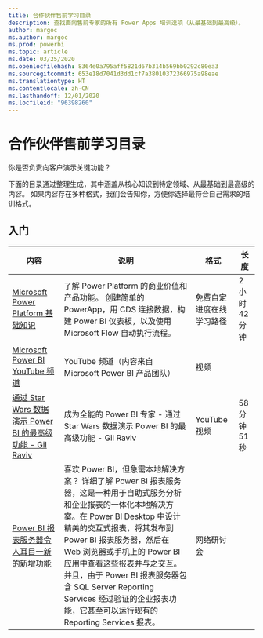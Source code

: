 ```yaml
---
title: 合作伙伴售前学习目录
description: 查找面向售前专家的所有 Power Apps 培训选项（从最基础到最高级）。
author: margoc
ms.author: margoc
ms.prod: powerbi
ms.topic: article
ms.date: 03/25/2020
ms.openlocfilehash: 8364e0a795aff5821d67b314b569bb0292c80ea3
ms.sourcegitcommit: 653e18d7041d3dd1cf7a38010372366975a98eae
ms.translationtype: HT
ms.contentlocale: zh-CN
ms.lasthandoff: 12/01/2020
ms.locfileid: "96398260"
---
```

# <a name="partner-pre-sales-learning-catalog"></a>合作伙伴售前学习目录

你是否负责向客户演示关键功能？ 

下面的目录通过整理生成，其中涵盖从核心知识到特定领域、从最基础到最高级的内容。 如果内容存在多种格式，我们会告知你，方便你选择最符合自己需求的培训格式。

## <a name="get-started"></a>入门<a name="get-started"></a>
| 内容  | 说明 | 格式  | 长度   |
|-------------------------------------------------------------------------------------------------------------------------------------|-------------------------------------------------------------------------------------------------------------------------------------------------------------------------------------------------------------------------------------------------------------------------------------------------------------------------------------------------------------------------------------------------------------------------------------------------------------------------------------------------------------------------------------------------------------------|---------------------------------------|-------------|
| [Microsoft Power Platform 基础知识](/learn/paths/power-plat-fundamentals/)   | 了解 Power Platform 的商业价值和产品功能。 创建简单的 PowerApp，用 CDS 连接数据，构建 Power BI 仪表板，以及使用 Microsoft Flow 自动执行流程。   | 免费自定进度在线学习路径 | 2 小时 42 分钟   |
| [Microsoft Power BI YouTube 频道](https://www.youtube.com/user/mspowerbi/videos)                                                 | YouTube 频道（内容来自 Microsoft Power BI 产品团队）  | 视频 |             |
| [通过 Star Wars 数据演示 Power BI 的最高级功能 - Gil Raviv](https://www.youtube.com/watch?v=r0Qk5V8dvgg) | 成为全能的 Power BI 专家 - 通过 Star Wars 数据演示 Power BI 的最高级功能 - Gil Raviv  | YouTube 视频   | 58 分钟 51 秒 |
| [Power BI 报表服务器令人耳目一新的新增功能](https://info.microsoft.com/whats-new-powerbi-report-server-ondemand.html)       | 喜欢 Power BI，但急需本地解决方案？ 详细了解 Power BI 报表服务器，这是一种用于自助式服务分析和企业报表的一体化本地解决方案。在 Power BI Desktop 中设计精美的交互式报表，将其发布到 Power BI 报表服务器，然后在 Web 浏览器或手机上的 Power BI 应用中查看这些报表并与之交互。 并且，由于 Power BI 报表服务器包含 SQL Server Reporting Services 经过验证的企业报表功能，它甚至可以运行现有的 Reporting Services 报表。 | 网络研讨会   |             |